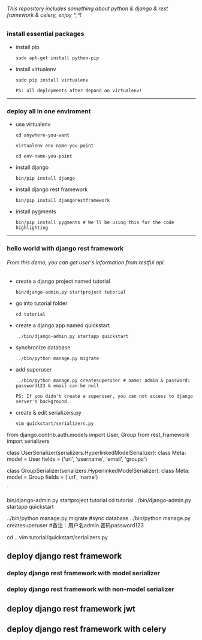 ###### This repository includes something about python & django & rest framework & celery, enjoy ^_^!<p>

### install essential packages<p>
- install pip<p>
`sudo apt-get install python-pip`<p>
- install virtualenv<p>
`sudo pip install virtualenv`<p>
`PS: all deployments after depand on virtualenv!`<p>

***

### deploy all in one enviroment<p>
- use virtualenv<p>
`cd anywhere-you-want`<p>
`virtualenv env-name-you-point`<p>
`cd env-name-you-point`<p>
- install django<p>
`bin/pip install django`<p>
- install django rest framework<p>
`bin/pip install djangorestframework`<p>
- install pygments<p>
`bin/pip install pygments # We'll be using this for the code highlighting`<p>

***

### hello world with django rest framework<p>
###### From this demo, you can get user's information from restful api.<p>
- create a django project named tutorial<p>
`bin/django-admin.py startproject tutorial`<p>
- go into tutorial folder<p>
`cd tutorial`<p>
- create a django app named quickstart<p>
`../bin/django-admin.py startapp quickstart`<p>
- synchronize database<p>
`../bin/python manage.py migrate`<p>
- add superuser<p>
`../bin/python manage.py createsuperuser # name: admin & password: password123 & email can be null`<p>
`PS: If you didn't create a superuser, you can not access to django server's background.`<p>
- create & edit serializers.py<p>
`vim quickstart/serializers.py`<p>
>
    
    
from django.contrib.auth.models import User, Group
from rest_framework import serializers


class UserSerializer(serializers.HyperlinkedModelSerializer):
    class Meta:
        model = User
        fields = ('url', 'username', 'email', 'groups')


class GroupSerializer(serializers.HyperlinkedModelSerializer):
    class Meta:
        model = Group
        fields = ('url', 'name')
    
        
`






 

bin/django-admin.py startproject tutorial
cd tutorial
../bin/django-admin.py startapp quickstart

../bin/python manage.py migrate #sync database
../bin/python manage.py createsuperuser #备注：用户名admin 密码password123

cd ..
vim tutorial/quickstart/serializers.py

## deploy django rest framework
### deploy django rest framework with model serializer
### deploy django rest framework with non-model serializer
## deploy django rest framework jwt
## deploy django rest framework with celery
